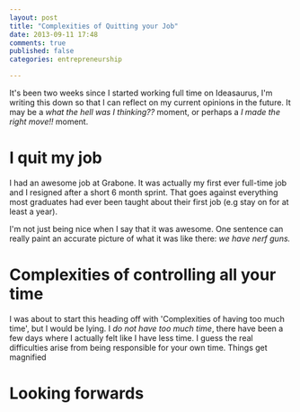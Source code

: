 ```yaml
---
layout: post
title: "Complexities of Quitting your Job"
date: 2013-09-11 17:48
comments: true
published: false
categories: entrepreneurship

---
```


It's been two weeks since I started working full time on Ideasaurus, I'm
writing this down so that I can reflect on my current opinions in the future.
It may be a _what the hell was I thinking??_ moment, or perhaps a _I made the
right move!!_ moment.

# I quit my job

I had an awesome job at Grabone. It was actually my first ever full-time job
and I resigned after a short 6 month sprint. That goes against everything most
graduates had ever been taught about their first job (e.g stay on for at least
a year).

I'm not just being nice when I say that it was awesome. One sentence can
really paint an accurate picture of what it was like there: *we have nerf
guns.*

# Complexities of controlling all your time

I was about to start this heading off with 'Complexities of having too much
time', but I would be lying. I _do not have too much time_, there have been a
few days where I actually felt like I have less time. I guess the real
difficulties arise from being responsible for your own time. Things get
magnified 

# Looking forwards
